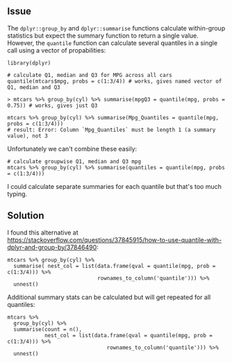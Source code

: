## Issue

The `dplyr::group_by` and `dplyr::summarise` functions calculate within-group statistics but expect the summary function to return a single value.  However, the `quantile` function can calculate several quantiles in a single call using a vector of propabilities:

```
library(dplyr)

# calculate Q1, median and Q3 for MPG across all cars
quantile(mtcars$mpg, probs = c(1:3/4)) # works, gives named vector of Q1, median and Q3

> mtcars %>% group_by(cyl) %>% summarise(mpgQ3 = quantile(mpg, probs = 0.75)) # works, gives just Q3

mtcars %>% group_by(cyl) %>% summarise(Mpg_Quantiles = quantile(mpg, probs = c(1:3/4)))
# result: Error: Column `Mpg_Quantiles` must be length 1 (a summary value), not 3
```

Unfortunately we can't combine these easily:

```
# calculate groupwise Q1, median and Q3 mpg
mtcars %>% group_by(cyl) %>% summarise(quantiles = quantile(mpg, probs = c(1:3/4)))
```

I could calculate separate summaries for each quantile but that's too much typing.  

## Solution
I found this alternative at https://stackoverflow.com/questions/37845915/how-to-use-quantile-with-dplyr-and-group-by/37846490:
```
mtcars %>% group_by(cyl) %>% 
  summarise( nest_col = list(data.frame(qval = quantile(mpg, prob = c(1:3/4))) %>% 
                             rownames_to_column('quantile'))) %>% 
  unnest()
```
Additional summary stats can be calculated but will get repeated for all quantiles:
```
mtcars %>% 
  group_by(cyl) %>% 
  summarise(count = n(), 
            nest_col = list(data.frame(qval = quantile(mpg, prob = c(1:3/4))) %>% 
                                rownames_to_column('quantile'))) %>%
  unnest()
```